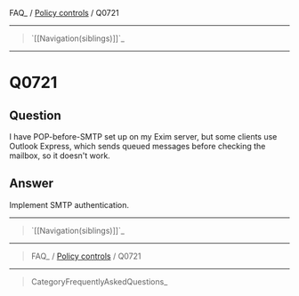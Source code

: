 FAQ\_ / [Policy controls](FAQ/Policy_controls) / Q0721

* * * * *

> \`[[Navigation(siblings)]]\`\_

* * * * *

Q0721
=====

Question
--------

I have POP-before-SMTP set up on my Exim server, but some clients use
Outlook Express, which sends queued messages before checking the
mailbox, so it doesn't work.

Answer
------

Implement SMTP authentication.

* * * * *

> \`[[Navigation(siblings)]]\`\_

* * * * *

> FAQ\_ / [Policy controls](FAQ/Policy_controls) / Q0721

* * * * *

> CategoryFrequentlyAskedQuestions\_
